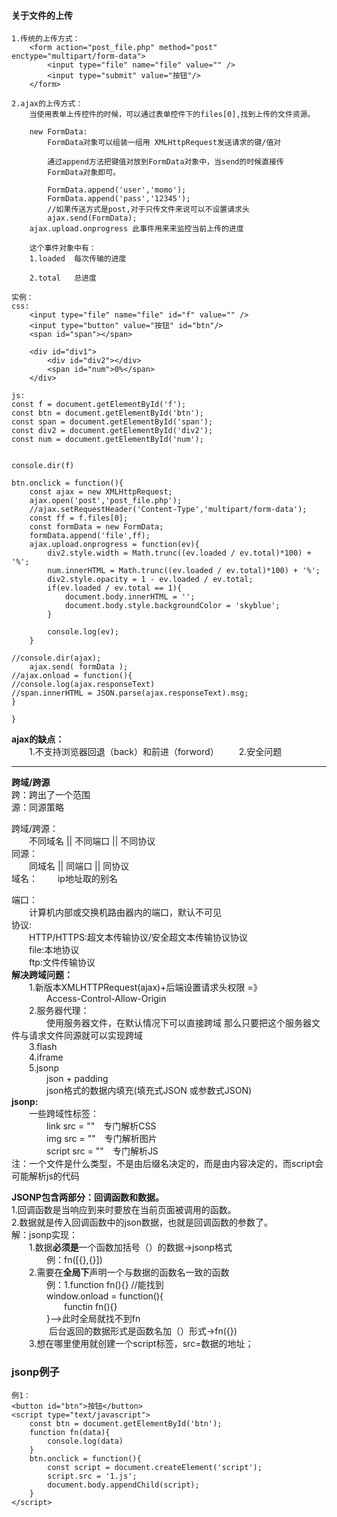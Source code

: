 #### 关于文件的上传 ####
	1.传统的上传方式：
		<form action="post_file.php" method="post" enctype="multipart/form-data">
			<input type="file" name="file" value="" />
			<input type="submit" value="按钮"/>
		</form>
	
	2.ajax的上传方式：
		当使用表单上传控件的时候，可以通过表单控件下的files[0],找到上传的文件资源。
		
		new FormData:
			FormData对象可以组装一组用 XMLHttpRequest发送请求的键/值对
			
			通过append方法把键值对放到FormData对象中，当send的时候直接传
			FormData对象即可。
			
			FormData.append('user','momo');
			FormData.append('pass','12345');
			//如果传送方式是post,对于只传文件来说可以不设置请求头
			ajax.send(FormData);
		ajax.upload.onprogress 此事件用来来监控当前上传的进度
		
		这个事件对象中有：
		1.loaded  每次传输的进度
		
		2.total   总进度

	实例：
	css:
		<input type="file" name="file" id="f" value="" />
		<input type="button" value="按钮" id="btn"/>
		<span id="span"></span>
		
		<div id="div1">
			<div id="div2"></div>
			<span id="num">0%</span>
		</div>

	js:
	const f = document.getElementById('f');
	const btn = document.getElementById('btn');
	const span = document.getElementById('span');
	const div2 = document.getElementById('div2');
	const num = document.getElementById('num');
	
	
	console.dir(f)
	
	btn.onclick = function(){
		const ajax = new XMLHttpRequest;
		ajax.open('post','post_file.php');		
		//ajax.setRequestHeader('Content-Type','multipart/form-data');
		const ff = f.files[0];
		const formData = new FormData;
		formData.append('file',ff);
		ajax.upload.onprogress = function(ev){	
			div2.style.width = Math.trunc((ev.loaded / ev.total)*100) + '%';
			num.innerHTML = Math.trunc((ev.loaded / ev.total)*100) + '%';
			div2.style.opacity = 1 - ev.loaded / ev.total;
			if(ev.loaded / ev.total == 1){
				document.body.innerHTML = '';
				document.body.style.backgroundColor = 'skyblue';
			}
			
			console.log(ev);
		}
		
	//console.dir(ajax);
		ajax.send( formData );
	//ajax.onload = function(){
	//console.log(ajax.responseText)
	//span.innerHTML = JSON.parse(ajax.responseText).msg;
	}
	
	}
		
**ajax的缺点：**  
&emsp;&emsp;1.不支持浏览器回退（back）和前进（forword）
&emsp;&emsp;2.安全问题
****

**跨域/跨源**  
跨：跨出了一个范围  
源：同源策略
  
跨域/跨源：  
&emsp;&emsp;不同域名 || 不同端口 || 不同协议  
同源：  
&emsp;&emsp;同域名 || 同端口 || 同协议  
域名：
&emsp;&emsp;ip地址取的别名  
 
端口：  
&emsp;&emsp;计算机内部或交换机路由器内的端口，默认不可见  
协议:  
&emsp;&emsp;HTTP/HTTPS:超文本传输协议/安全超文本传输协议协议  
&emsp;&emsp;file:本地协议  
&emsp;&emsp;ftp:文件传输协议  
**解决跨域问题：**   
&emsp;&emsp;1.新版本XMLHTTPRequest(ajax)+后端设置请求头权限 =》   
&emsp;&emsp;&emsp;&emsp;Access-Control-Allow-Origin   
&emsp;&emsp;2.服务器代理：     
&emsp;&emsp;&emsp;&emsp;使用服务器文件，在默认情况下可以直接跨域
那么只要把这个服务器文件与请求文件同源就可以实现跨域  
&emsp;&emsp;3.flash  
&emsp;&emsp;4.iframe  
&emsp;&emsp;5.jsonp  
&emsp;&emsp;&emsp;&emsp;json + padding  
&emsp;&emsp;&emsp;&emsp;json格式的数据内填充(填充式JSON 或参数式JSON)  
**jsonp:**  
&emsp;&emsp;一些跨域性标签：  
&emsp;&emsp;&emsp;&emsp;link src = ""&emsp;专门解析CSS    
&emsp;&emsp;&emsp;&emsp;img src = ""&emsp;专门解析图片  
&emsp;&emsp;&emsp;&emsp;script src = ""&emsp;专门解析JS  
注：一个文件是什么类型，不是由后缀名决定的，而是由内容决定的，而script会可能解析js的代码  

**JSONP包含两部分：回调函数和数据。**  
1.回调函数是当响应到来时要放在当前页面被调用的函数。  
2.数据就是传入回调函数中的json数据，也就是回调函数的参数了。  
解：jsonp实现：  
&emsp;&emsp;1.数据**必须是**一个函数加括号（）的数据->jsonp格式  
&emsp;&emsp;&emsp;&emsp;例：fn([{},{}])    
&emsp;&emsp;2.需要在**全局下**声明一个与数据的函数名一致的函数  
&emsp;&emsp;&emsp;&emsp;例：1.function fn(){} //能找到  
&emsp;&emsp;&emsp;&emsp;window.onload = function(){        
&emsp;&emsp;&emsp;&emsp;&emsp;&emsp;functin fn(){}  
&emsp;&emsp;&emsp;&emsp;}-->此时全局就找不到fn   
&emsp;&emsp;&emsp;&emsp;  后台返回的数据形式是函数名加（）形式->fn({})   
&emsp;&emsp;3.想在哪里使用就创建一个script标签，src=数据的地址；
### jsonp例子 ###
	例1：
	<button id="btn">按钮</button>
	<script type="text/javascript">
		const btn = document.getElementById('btn');
		function fn(data){
			console.log(data)
		}
		btn.onclick = function(){
			const script = document.createElement('script');
			script.src = '1.js';
			document.body.appendChild(script);
		}
	</script>
